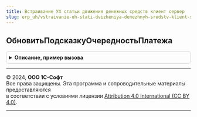 ```yaml
---
title: Встраивание УХ статьи движения денежных средств клиент сервер
slug: erp_uh/vstraivanie-uh-stati-dvizheniya-denezhnyh-sredstv-klient-server
---
```



## ОбновитьПодсказкуОчередностьПлатежа
<details style="margin: 1em 0; padding: 0.5em; border: 1px solid #ccc; border-radius: 6px;">

<summary style="font-weight: bold; cursor: pointer;">Описание, пример вызова</summary>

```bsl

Процедура ОбновитьПодсказкуОчередностьПлатежа(Форма) Экспорт
```

Пример вызова
```bsl
ВстраиваниеУХСтатьиДвиженияДенежныхСредствКлиентСервер.ОбновитьПодсказкуОчередностьПлатежа(Форма) 
```
</details>

---

© 2024, **ООО 1С-Софт**  
Все права защищены. Эта программа и сопроводительные материалы предоставляются  
в соответствии с условиями лицензии [Attribution 4.0 International (CC BY 4.0)](https://creativecommons.org/licenses/by/4.0/legalcode).

---
